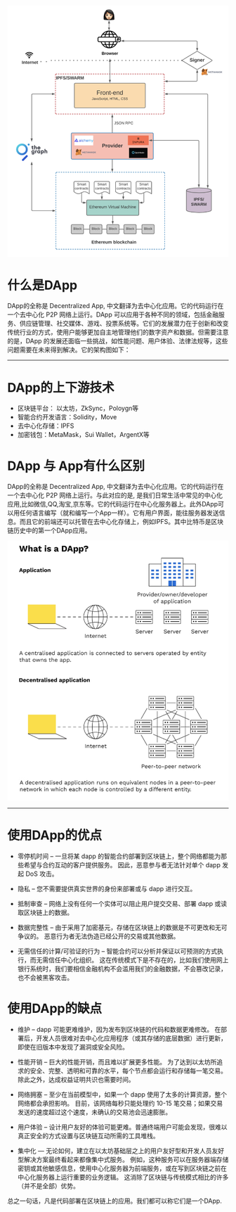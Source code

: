 ![DApp](images/DApp架构图.png)
# 什么是DApp
DApp的全称是 Decentralized App, 中文翻译为去中心化应用。它的代码运行在一个去中心化 P2P 网络上运行。DApp 可以应用于各种不同的领域，包括金融服务、供应链管理、社交媒体、游戏、投票系统等。它们的发展潜力在于创新和改变传统行业的方式，使用户能够更加自主地管理他们的数字资产和数据。但需要注意的是，DApp 的发展还面临一些挑战，如性能问题、用户体验、法律法规等，这些问题需要在未来得到解决。它的架构图如下：

***
# DApp的上下游技术
* 区块链平台： 以太坊，ZkSync，Poloygn等
* 智能合约开发语言：Solidity，Move
* 去中心化存储：IPFS
* 加密钱包：MetaMask，Sui Wallet，ArgentX等

# DApp 与 App有什么区别

DApp的全称是 Decentralized App, 中文翻译为去中心化应用。它的代码运行在一个去中心化 P2P 网络上运行。与此对应的是, 是我们日常生活中常见的中心化应用,比如微信,QQ,淘宝,京东等。它的代码运行在中心化服务器上。此外DApp可以用任何语言编写（就和编写一个App一样）。它有用户界面，能往服务器发送信息。而且它的前端还可以托管在去中心化存储上，例如IPFS。其中比特币是区块链历史中的第一个DApp应用。

![DAppApp](images/DappApp.png)
***

# 使用DApp的优点

* 零停机时间 – 一旦将某 dapp 的智能合约部署到区块链上，整个网络都能为那些希望与合约互动的客户提供服务。 因此，恶意参与者无法针对单个 dapp 发起 DoS 攻击。

* 隐私 – 您不需要提供真实世界的身份来部署或与 dapp 进行交互。

* 抵制审查 – 网络上没有任何一个实体可以阻止用户提交交易、部署 dapp 或读取区块链上的数据。

* 数据完整性 – 由于采用了加密基元，存储在区块链上的数据是不可更改和无可争议的。 恶意行为者无法伪造已经公开的交易或其他数据。

* 无需信任的计算/可验证的行为 – 智能合约可以分析并保证以可预测的方式执行，而无需信任中心化组织。 这在传统模式下是不存在的，比如我们使用网上银行系统时，我们要相信金融机构不会滥用我们的金融数据，不会篡改记录，也不会被黑客攻击。

# 使用DApp的缺点

* 维护 – dapp 可能更难维护，因为发布到区块链的代码和数据更难修改。 在部署后，开发人员很难对去中心化应用程序（或其存储的底层数据）进行更新，即使在旧版本中发现了漏洞或安全风险。

* 性能开销 – 巨大的性能开销，而且难以扩展更多性能。 为了达到以太坊所追求的安全、完整、透明和可靠的水平，每个节点都会运行和存储每一笔交易。 除此之外，达成权益证明共识也需要时间。

* 网络拥塞 – 至少在当前模型中，如果一个 dapp 使用了太多的计算资源，整个网络都会承担影响。 目前，该网络每秒只能处理约 10-15 笔交易；如果交易发送的速度超过这个速度，未确认的交易池会迅速膨胀。

* 用户体验 – 设计用户友好的体验可能更难。普通终端用户可能会发现，很难以真正安全的方式设置与区块链互动所需的工具堆栈。

* 集中化 — 无论如何，建立在以太坊基础层之上的用户友好型和开发人员友好型解决方案最终看起来都像集中式服务。 例如，这种服务可以在服务器端存储密钥或其他敏感信息，使用中心化服务器为前端服务，或在写到区块链之前在中心化服务器上运行重要的业务逻辑。 这消除了区块链与传统模式相比的许多（并不是全部）优势。

总之一句话，凡是代码部署在区块链上的应用。我们都可以称它们是一个DApp.





